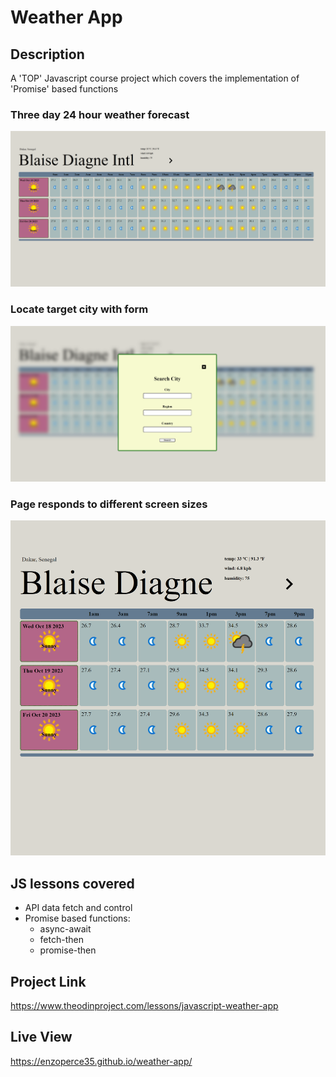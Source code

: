 # Weather App

## Description
A 'TOP' Javascript course project which covers the implementation of 'Promise' based functions

### Three day 24 hour weather forecast
![alt text](src/screenshots/full_view.png)

### Locate target city with form
![alt text](src/screenshots/form_view.png)

### Page responds to different screen sizes
![alt text](src/screenshots/responsive_view.png)

## JS lessons covered
- API data fetch and control
- Promise based functions:
  * async-await
  * fetch-then
  * promise-then

## Project Link
https://www.theodinproject.com/lessons/javascript-weather-app

## Live View
https://enzoperce35.github.io/weather-app/
